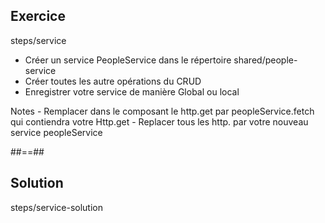 <!-- .slide: class="sfeir-bg-pink exercice" -->
## Exercice
<span class="center bold">steps/service</span>
<br>
<ul>
    <li>Créer un service PeopleService dans le répertoire shared/people-service</li>
    <li>Créer toutes les autre opérations du CRUD</li>
    <li>Enregistrer votre service de manière Global ou local</li>
</ul>
Notes
- Remplacer dans le composant le http.get par peopleService.fetch qui contiendra votre Http.get
- Replacer tous les http. par votre nouveau service peopleService

##==##

<!-- .slide: class="sfeir-bg-blue exercice" -->
## Solution
<span class="full-center bold">steps/service-solution</span>
